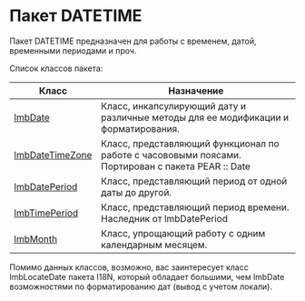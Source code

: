 # Пакет DATETIME
Пакет DATETIME предназначен для работы с временем, датой, временными периодами и проч.

Список классов пакета:

Класс | Назначение
------|-----------
[lmbDate](./datetime/lmb_date.md)  | Класс, инкапсулирующий дату и различные методы для ее модификации и форматирования.
[lmbDateTimeZone](./datetime/lmb_date_time_zone.md) | Класс, представляющий функционал по работе с часововыми поясами. Портирован с пакета PEAR :: Date
[lmbDatePeriod](./datetime/lmb_date_period.md) | Класс, представляющий период от одной даты до другой.
[lmbTimePeriod](./datetime/lmb_time_period.md) | Класс, представляющий период времени. Наследник от lmbDatePeriod
[lmbMonth](./datetime/lmb_month.md) | Класс, упрощающий работу с одним календарным месяцем.

Помимо данных классов, возможно, вас заинтересует класс lmbLocateDate пакета I18N, который обладает большими, чем lmbDate возможностями по форматированию дат (вывод с учетом локали).
